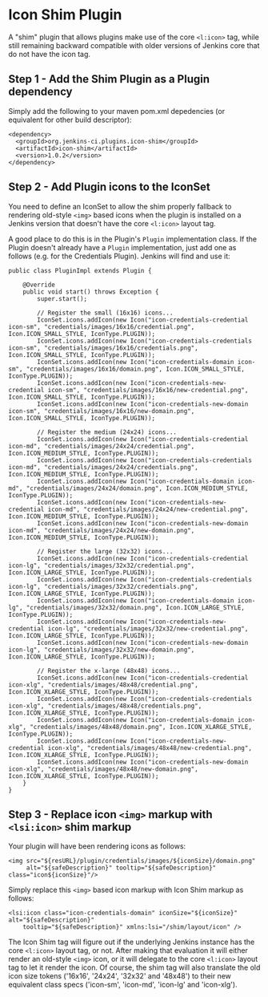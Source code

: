 # Icon Shim Plugin

A "shim" plugin that allows plugins make use of the core `<l:icon>` tag, while still remaining backward compatible with
older versions of Jenkins core that do not have the icon tag.

## Step 1 - Add the Shim Plugin as a Plugin dependency

Simply add the following to your maven pom.xml depedencies (or equivalent for other build descriptor):

```
<dependency>
  <groupId>org.jenkins-ci.plugins.icon-shim</groupId>
  <artifactId>icon-shim</artifactId>
  <version>1.0.2</version>
</dependency>
```

## Step 2 - Add Plugin icons to the IconSet

You need to define an IconSet to allow the shim properly fallback to rendering old-style `<img>`
based icons when the plugin is installed on a Jenkins version that doesn't have the core `<l:icon>` layout tag.

A good place to do this is in the Plugin's `Plugin` implementation class.  If the Plugin doesn't already have a
`Plugin` implementation, just add one as follows (e.g. for the Credentials Plugin). Jenkins will find and use it:

```
public class PluginImpl extends Plugin {

    @Override
    public void start() throws Exception {
        super.start();

        // Register the small (16x16) icons...
        IconSet.icons.addIcon(new Icon("icon-credentials-credential icon-sm", "credentials/images/16x16/credential.png", Icon.ICON_SMALL_STYLE, IconType.PLUGIN));
        IconSet.icons.addIcon(new Icon("icon-credentials-credentials icon-sm", "credentials/images/16x16/credentials.png", Icon.ICON_SMALL_STYLE, IconType.PLUGIN));
        IconSet.icons.addIcon(new Icon("icon-credentials-domain icon-sm", "credentials/images/16x16/domain.png", Icon.ICON_SMALL_STYLE, IconType.PLUGIN));
        IconSet.icons.addIcon(new Icon("icon-credentials-new-credential icon-sm", "credentials/images/16x16/new-credential.png", Icon.ICON_SMALL_STYLE, IconType.PLUGIN));
        IconSet.icons.addIcon(new Icon("icon-credentials-new-domain icon-sm", "credentials/images/16x16/new-domain.png", Icon.ICON_SMALL_STYLE, IconType.PLUGIN));

        // Register the medium (24x24) icons...
        IconSet.icons.addIcon(new Icon("icon-credentials-credential icon-md", "credentials/images/24x24/credential.png", Icon.ICON_MEDIUM_STYLE, IconType.PLUGIN));
        IconSet.icons.addIcon(new Icon("icon-credentials-credentials icon-md", "credentials/images/24x24/credentials.png", Icon.ICON_MEDIUM_STYLE, IconType.PLUGIN));
        IconSet.icons.addIcon(new Icon("icon-credentials-domain icon-md", "credentials/images/24x24/domain.png", Icon.ICON_MEDIUM_STYLE, IconType.PLUGIN));
        IconSet.icons.addIcon(new Icon("icon-credentials-new-credential icon-md", "credentials/images/24x24/new-credential.png", Icon.ICON_MEDIUM_STYLE, IconType.PLUGIN));
        IconSet.icons.addIcon(new Icon("icon-credentials-new-domain icon-md", "credentials/images/24x24/new-domain.png", Icon.ICON_MEDIUM_STYLE, IconType.PLUGIN));

        // Register the large (32x32) icons...
        IconSet.icons.addIcon(new Icon("icon-credentials-credential icon-lg", "credentials/images/32x32/credential.png", Icon.ICON_LARGE_STYLE, IconType.PLUGIN));
        IconSet.icons.addIcon(new Icon("icon-credentials-credentials icon-lg", "credentials/images/32x32/credentials.png", Icon.ICON_LARGE_STYLE, IconType.PLUGIN));
        IconSet.icons.addIcon(new Icon("icon-credentials-domain icon-lg", "credentials/images/32x32/domain.png", Icon.ICON_LARGE_STYLE, IconType.PLUGIN));
        IconSet.icons.addIcon(new Icon("icon-credentials-new-credential icon-lg", "credentials/images/32x32/new-credential.png", Icon.ICON_LARGE_STYLE, IconType.PLUGIN));
        IconSet.icons.addIcon(new Icon("icon-credentials-new-domain icon-lg", "credentials/images/32x32/new-domain.png", Icon.ICON_LARGE_STYLE, IconType.PLUGIN));

        // Register the x-large (48x48) icons...
        IconSet.icons.addIcon(new Icon("icon-credentials-credential icon-xlg", "credentials/images/48x48/credential.png", Icon.ICON_XLARGE_STYLE, IconType.PLUGIN));
        IconSet.icons.addIcon(new Icon("icon-credentials-credentials icon-xlg", "credentials/images/48x48/credentials.png", Icon.ICON_XLARGE_STYLE, IconType.PLUGIN));
        IconSet.icons.addIcon(new Icon("icon-credentials-domain icon-xlg", "credentials/images/48x48/domain.png", Icon.ICON_XLARGE_STYLE, IconType.PLUGIN));
        IconSet.icons.addIcon(new Icon("icon-credentials-new-credential icon-xlg", "credentials/images/48x48/new-credential.png", Icon.ICON_XLARGE_STYLE, IconType.PLUGIN));
        IconSet.icons.addIcon(new Icon("icon-credentials-new-domain icon-xlg", "credentials/images/48x48/new-domain.png", Icon.ICON_XLARGE_STYLE, IconType.PLUGIN));
    }
}
```

## Step 3 - Replace icon `<img>` markup with `<lsi:icon>` shim markup

Your plugin will have been rendering icons as follows:

```
<img src="${resURL}/plugin/credentials/images/${iconSize}/domain.png"
     alt="${safeDescription}" tooltip="${safeDescription}" class="icon${iconSize}"/>
```

Simply replace this `<img>` based icon markup with Icon Shim markup as follows:

```
<lsi:icon class="icon-credentials-domain" iconSize="${iconSize}" alt="${safeDescription}"
    tooltip="${safeDescription}" xmlns:lsi="/shim/layout/icon" />
```

The Icon Shim tag will figure out if the underlying Jenkins instance has the core `<l:icon>` layout tag, or not.  After
making that evaluation it will either render an old-style `<img>` icon, or it will delegate to the core `<l:icon>` layout
tag to let it render the icon.  Of course, the shim tag will also translate the old icon size tokens ('16x16',
'24x24', '32x32' and '48x48') to their new equivalent class specs ('icon-sm', 'icon-md', 'icon-lg' and 'icon-xlg').